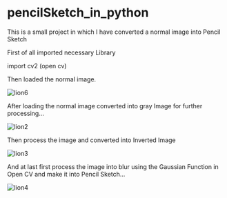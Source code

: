 # pencilSketch_in_python

This is a small project in which I have converted a normal image into Pencil Sketch

First of all imported necessary Library

import cv2 (open cv)

Then loaded the normal image.

![lion6](https://user-images.githubusercontent.com/33418077/131798878-d7b86ded-49fe-4ab7-9b99-a3a3aabc95f8.PNG)

After loading the normal image converted into gray Image for further processing...


![lion2](https://user-images.githubusercontent.com/33418077/131799481-2a6aa720-14df-474c-a27e-4765f4aeb679.PNG)

Then process the image and converted into Inverted Image


![lion3](https://user-images.githubusercontent.com/33418077/131799822-97268ee5-4f98-4daa-afbc-67c72a208334.PNG)

And at last first process the image into blur using the Gaussian Function in Open CV and make it into Pencil Sketch...

![lion4](https://user-images.githubusercontent.com/33418077/131800343-d0d7c529-0498-4d9f-ab42-d74a2c0239a9.PNG)

